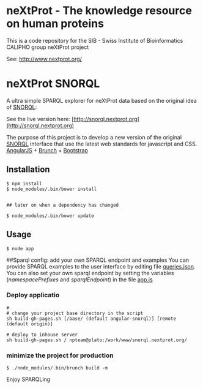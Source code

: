 # neXtProt - The knowledge resource on human proteins

This is a code repository for the SIB - Swiss Institute of Bioinformatics CALIPHO group neXtProt project

See: http://www.nextprot.org/

# neXtProt SNORQL

A ultra simple SPARQL explorer for neXtProt data based on the original idea of [SNORQL](https://github.com/kurtjx/SNORQL):

See the live version here: [http://snorql.nextprot.org](http://snorql.nextprot.org)

The purpose of this project is to develop a new version of the original [SNORQL](https://github.com/kurtjx/SNORQL) interface that use the latest web standards for javascript and CSS.
[AngularJS](http://angularjs.org) + [Brunch](http://brunch.io) + [Bootstrap](http://twitter.github.com/bootstrap/)

## Installation
```
$ npm install
$ node_modules/.bin/bower install


## later on when a dependency has changed

$ node_modules/.bin/bower update

```
## Usage
```
$ node app
```

##Sparql config: add your own SPARQL endpoint and examples
You can provide SPARQL examples to the user interface by editing file [queries.json](app/assets/queries.json).
You can also set your own sparql endpoint by setting the variables (*namespacePrefixes* and *sparqlEndpoint*) in the file  [app.js](app/js/app.factory.js)

### Deploy applicatio
```
#
# change your project base directory in the script
sh build-gh-pages.sh [/base/ (default angular-snorql)] [remote (default origin)]
```

```
# deploy to inhouse server
sh build-gh-pages.sh / npteam@plato:/work/www/snorql.nextprot.org/
```

### minimize the project for production
```
$ ./node_modules/.bin/brunch build -m
```


Enjoy SPARQLing
